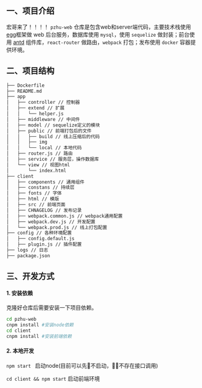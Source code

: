 ## 一、项目介绍
宏哥来了！！！！
`pzhu-web` 仓库是包含web和server端代码，主要技术栈使用[egg](https://eggjs.org/)框架做 web 后台服务，数据库使用 `mysql`，使用 `sequelize` 做封装；前台使用 [antd](https://ant.design/docs/react/getting-started-cn) 组件库，`react-router` 做路由，`webpack` 打包；发布使用 `docker` 容器提供环境。

## 二、项目结构

```bash
├── Dockerfile
├── README.md
├── app
│   ├── controller // 控制器
│   ├── extend // 扩展
│   │   └── helper.js
│   ├── middleware // 中间件
│   ├── model // sequelize定义的模块
│   ├── public // 前端打包后的文件
│   │   ├── build // 线上压缩后的代码
│   │   ├── img
│   │   └── local // 本地代码
│   ├── router.js // 路由
│   ├── service // 服务层，操作数据库
│   └── view // 视图html
│       └── index.html
├── client
│   ├── components // 通用组件
│   ├── constans // 持续层
│   ├── fonts // 字体
│   ├── html // 模版
│   ├── src // 前端页面
│   ├── CHNAGELOG // 发布记录
│   ├── webpack.common.js // webpack通用配置
│   ├── webpack.dev.js // 开发配置
│   └── webpack.prod.js // 线上打包配置
├── config // 各种环境配置
│   ├── config.default.js
│   ├── plugin.js // 插件配置
├── logs // 日志
├── package.json
```

## 三、开发方式

#### 1. 安装依赖

克隆好仓库后需要安装一下项目依赖。

```bash
cd pzhu-web
cnpm install #安装node依赖
cd client
cnpm install #安装前端依赖
```

#### 2. 本地开发

`npm start ` 启动node(目前可以先不启动，不存在接口调用)

`cd client && npm start` 启动前端环境
